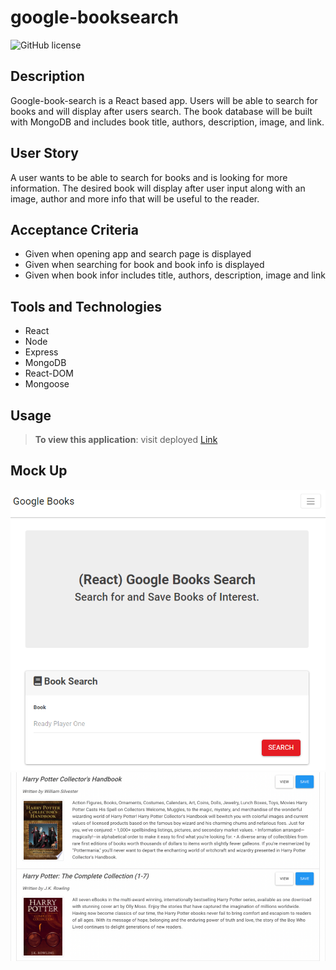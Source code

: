 # google-booksearch
![GitHub license](https://img.shields.io/badge/license-MIT-pink.svg)

## Description
Google-book-search is a React based app. Users will be able to search for books and will display after users search. The book database will be built with MongoDB and includes book title, authors, description, image, and link. 

## User Story
A user wants to be able to search for books and is looking for more information. The desired book will display after user input along with an image, author and more info that will be useful to the reader.

## Acceptance Criteria
- Given when opening app and search page is displayed
- Given when searching for book and book info is displayed
- Given when book infor includes title, authors, description, image and link

## Tools and Technologies
- React
- Node
- Express
- MongoDB
- React-DOM
- Mongoose

## Usage 
> **To view this application**: visit deployed [Link](https://gentle-gorge-94839.herokuapp.com/)

## Mock Up
![This is what my homepage looks like ](client/Assets/homepage.png)
![This is after search ](client/Assets/search.png)

